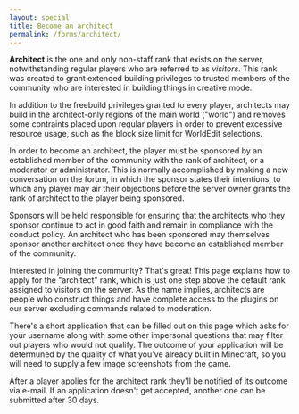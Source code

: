 ```yaml
---
layout: special
title: Become an architect
permalink: /forms/architect/
---
```

**Architect** is the one and only non-staff rank that exists on the server, notwithstanding regular players who are referred to as *visitors*.  This rank was created to grant extended building privileges to trusted members of the community who are interested in building things in creative mode.

In addition to the freebuild privileges granted to every player, architects may build in the architect-only regions of the main world ("world") and removes some contraints placed upon regular players in order to prevent excessive resource usage, such as the block size limit for WorldEdit selections.

In order to become an architect, the player must be sponsored by an established member of the community with the rank of architect, or a moderator or administrator.  This is normally accomplished by making a new conversation on the forum, in which the sponsor states their intentions, to which any player may air their objections before the server owner grants the rank of architect to the player being sponsored.

Sponsors will be held responsible for ensuring that the architects who they sponsor continue to act in good faith and remain in compliance with the conduct policy.  An architect who has been sponsored may themselves sponsor another architect once they have become an established member of the community.

Interested in joining the community?  That's great!  This page explains how to apply for the "architect" rank, which is just one step above the default rank assigned to visitors on the server.  As the name implies, architects are people who construct things and have complete access to the plugins on our server excluding commands related to moderation.

There's a short application that can be filled out on this page which asks for your username along with some other impersonal questions that may filter out players who would not qualify.  The outcome of your application will be determuned by the quality of what you've already built in Minecraft, so you will need to supply a few image screenshots from the game.

After a player applies for the architect rank they'll be notified of its outcome via e-mail.  If an application doesn't get accepted, another one can be submitted after 30 days.
<div class="typeform-widget" data-url="https://form.typeform.com/to/wVbC7IoG?typeform-medium=embed-snippet" data-transparency="100" data-hide-headers="true" data-hide-footer="true" style="width: 100%; height: 500px;"></div> <script> (function() { var qs,js,q,s,d=document, gi=d.getElementById, ce=d.createElement, gt=d.getElementsByTagName, id="typef_orm", b="https://embed.typeform.com/"; if(!gi.call(d,id)) { js=ce.call(d,"script"); js.id=id; js.src=b+"embed.js"; q=gt.call(d,"script")[0]; q.parentNode.insertBefore(js,q) } })() </script>
